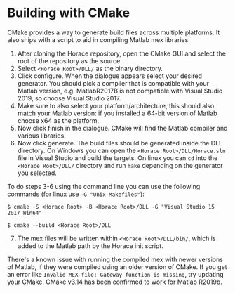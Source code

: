 # Building with CMake

CMake provides a way to generate build files across multiple platforms. It also
ships with a script to aid in compiling Matlab mex libraries.

1) After cloning the Horace repository, open the CMake GUI and select the root
of the repository as the source.
2) Select `<Horace Root>/DLL/` as the binary directory.
3) Click configure. When the dialogue appears select your desired generator.
You should pick a compiler that is compatible with your Matlab version, e.g.
MatlabR2017B is not compatible with Visual Studio 2019, so choose Visual Studio 2017.
4) Make sure to also select your platform/architecture, this should also match
your Matlab version: if you installed a 64-bit version of Matlab choose x64 as
the platform.
5) Now click finish in the dialogue. CMake will find the Matlab compiler and
various libraries.
6) Now click generate. The build files should be generated inside the DLL
directory. On Windows you can open the `<Horace Root>/DLL/Horace.sln` file in
Visual Studio and build the targets. On linux you can `cd` into the
`<Horace Root>/DLL/` directory and run `make` depending on the generator you
selected.

To do steps 3-6 using the command line you can use the following commands (for
linux use `-G "Unix Makefiles"`):

`$ cmake -S <Horace Root> -B <Horace Root>/DLL -G "Visual Studio 15 2017 Win64"`

`$ cmake --build <Horace Root>/DLL`

7) The mex files will be written within `<Horace Root>/DLL/bin/`, which is
added to the Matlab path by the Horace init script.

There's a known issue with running the compiled mex with newer versions of
Matlab, if they were compiled using an older version of CMake. If you get an
error like `Invalid MEX-file: Gateway function is missing`, try updating your
CMake. CMake v3.14 has been confirmed to work for Matlab R2019b.
